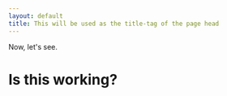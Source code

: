 ```yaml
---
layout: default
title: This will be used as the title-tag of the page head
---
```


Now, let's see.

# Is this working?

